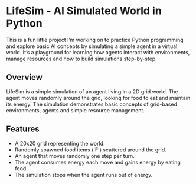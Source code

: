 # LifeSim - AI Simulated World in Python
This is a fun little project I’m working on to practice Python programming and explore basic AI concepts by simulating a simple agent in a virtual world. It’s a playground for learning how agents interact with environments, manage resources and how to build simulations step-by-step.

## Overview
LifeSim is a simple simulation of an agent living in a 2D grid world. The agent moves randomly around the grid, looking for food to eat and maintain its energy. The simulation demonstrates basic concepts of grid-based environments, agents and simple resource management.

## Features
- A 20x20 grid representing the world.
- Randomly spawned food items ('F') scattered around the grid.
- An agent that moves randomly one step per turn.
- The agent consumes energy each move and gains energy by eating food.
- The simulation stops when the agent runs out of energy.
